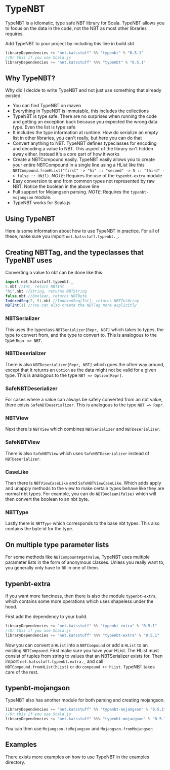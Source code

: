 # TypeNBT

TypeNBT is a idiomatic, type safe NBT library for Scala. TypeNBT allows you to focus on the data in the code, not the NBT as most other libraries requires.

Add TypeNBT to your project by including this line in build.sbt
```scala
libraryDependencies += "net.katsstuff" %% "typenbt" % "0.5.1"
//Or this if you use Scala.js
libraryDependencies += "net.katsstuff" %%% "typenbt" % "0.5.1"
```

## Why TypeNBT?
Why did I decide to write TypeNBT and not just use something that already existed.
* You can find TypeNBT on maven
* Everything in TypeNBT is immutable, this includes the collections
* TypeNBT is type safe. There are no surprises when running the code and getting an exception back because you expected the wrong data type. Even the list is type safe
* It includes the type information at runtime. How do serialize an empty list in other libraries, you can't really, but here you can do that
* Convert anything to NBT. TypeNBT defines typeclasses for encoding and decoding a value to NBT. This aspect of the library isn't hidden away either. Instead it's a core part of how it works
* Create a NBTCompound easily. TypeNBT easily allows you to create your entire NBTCompound in a single line using a HList like this `NBTCompound.fromHList("first" -> "hi" :: "second" -> 5 :: "third" -> false :: HNil)`. *NOTE*: Requires the use of the `typenbt-extra` module
* Easy conversion to and from common types not represented by raw NBT. Notice the boolean in the above line
* Full support for Mojangson parsing. *NOTE*: Requires the `typenbt-mojangson` module.
* TypeNBT works for Scala.js

## Using TypeNBT

Here is some information about how to use TypeNBT in practice.
For all of these, make sure you import `net.katsstuff.typenbt._`.

## Creating NBTTag, and the typeclasses that TypeNBT uses

Converting a value to nbt can be done like this:
```scala
import net.katsstuff.typenbt._
5.nbt //Int, return NBTInt
"hi".nbt //String, returns NBTString
false.nbt //Boolean, returns NBTByte
IndexedSeq(2, 5).nbt //IndexedSeq[Int], returns NBTIntArray
NBTInt(1) //You can also create the NBTTag more explicitly
```

### NBTSerializer
This uses the typeclass `NBTSerializer[Repr, NBT]` which takes to types, the type to convert from, and the type to convert to. This is analogous to the type `Repr => NBT`.

### NBTDeserializer
There is also `NBTDeserializer[Repr, NBT]` which goes the other way around, except that it returns an `Option` as the data might not be valid for a given type. This is analogous to the type `NBT => Option[Repr]`.

### SafeNBTDeserializer
For cases where a value can always be safely converted from an nbt value, there exists `SafeNBTDeserializer`. This is analogous to the type `NBT => Repr`.

### NBTView
Next there is `NBTView` which combines `NBTSerializer` and `NBTDeserializer`. 

### SafeNBTView
There is also `SafeNBTView` which uses `SafeNBTDeserializer` instead of `NBTDeserializer`. 

### CaseLike
Then there is `NBTViewCaseLike` and `SafeNBTViewCaseLike`. Which adds apply and unapply methods to the view to make certain types behave like they are normal nbt types. For example, you can do `NBTBoolean(false)` which will then convert the boolean to an nbt byte. 

### NBTType
Lastly there is `NBTType` which corresponds to the base nbt types. This also contains the byte id for the type.

## On multiple type parameter lists

For some methods like `NBTCompount#getValue`, TypeNBT uses multiple parameter lists in the form of anonymous classes. Unless you really want to, you generally only have to fill in one of them.

## typenbt-extra
If you want more fanciness, then there is also the module `typenbt-extra`, which contains some more operations which uses shapeless under the hood.

First add the dependency to your build.
```scala
libraryDependencies += "net.katsstuff" %% "typenbt-extra" % "0.5.1"
//Or this if you use Scala.js
libraryDependencies += "net.katsstuff" %%% "typenbt-extra" % "0.5.1"
```

Now you can convert a `HList` into a `NBTCompound` or add a `HList` to an existing `NBTCompound`. First make sure you have your HList. The HList must consist of tuples from string to values that an NBTSerializer exists for. Then import `net.katsstuff.typenbt.extra._` and call `NBTCompound.fromHList(hList)` or do `compound ++ hList`. TypeNBT takes care of the rest.

## typenbt-mojangson
TypeNBT also has another module for both parsing and creating mojangson.

```scala
libraryDependencies += "net.katsstuff" %% "typenbt-mojangson" % "0.5.1"
//Or this if you use Scala.js
libraryDependencies += "net.katsstuff" %%% "typenbt-mojangson" % "0.5.1"
```

You can then use `Mojangson.toMojangson` and `Mojangson.fromMojangson`

## Examples
There exists more examples on how to use TypeNBT in the examples directory.